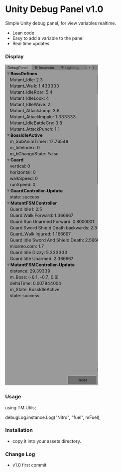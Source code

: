 # Unity Debug Panel v1.0

Simple Unity debug panel, for view variables realtime.

  - Lean code
  - Easy to add a variable to the panel
  - Real time updates

### Display

![debugpanel](debugpanel.png)

### Usage

using TM.Utils;

debugLog.instance.Log("Nitro", "fuel", mFuel);

### Installation

* copy it into your assets directory.

### Change Log
* v1.0 first commit

